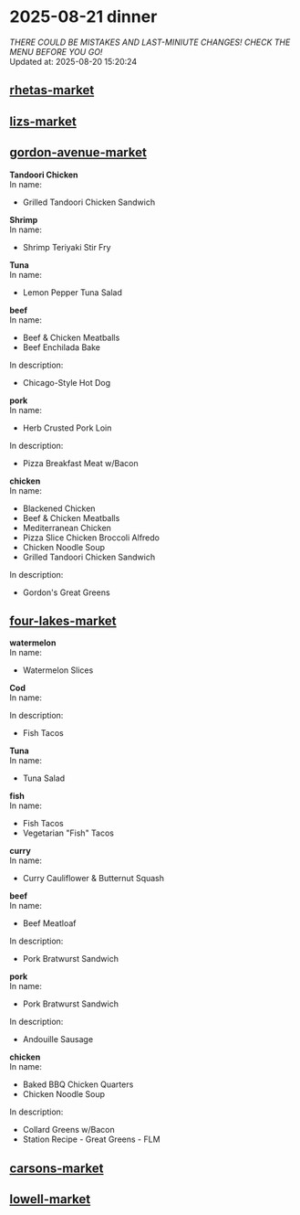# 2025-08-21 dinner  
*THERE COULD BE MISTAKES AND LAST-MINIUTE CHANGES! CHECK THE MENU BEFORE YOU GO!*  
Updated at: 2025-08-20 15:20:24  
## [rhetas-market](https://wisc-housingdining.nutrislice.com/menu/rhetas-market/dinner/2025-08-21)  
## [lizs-market](https://wisc-housingdining.nutrislice.com/menu/lizs-market/dinner/2025-08-21)  
## [gordon-avenue-market](https://wisc-housingdining.nutrislice.com/menu/gordon-avenue-market/dinner/2025-08-21)  
**Tandoori Chicken**  
In name:   
 - Grilled Tandoori Chicken Sandwich  
  
**Shrimp**  
In name:   
 - Shrimp Teriyaki Stir Fry  
  
**Tuna**  
In name:   
 - Lemon Pepper Tuna Salad  
  
**beef**  
In name:   
 - Beef & Chicken Meatballs  
 - Beef Enchilada Bake  
  
In description:   
 - Chicago-Style Hot Dog  
  
**pork**  
In name:   
 - Herb Crusted Pork Loin  
  
In description:   
 - Pizza Breakfast Meat w/Bacon  
  
**chicken**  
In name:   
 - Blackened Chicken  
 - Beef & Chicken Meatballs  
 - Mediterranean Chicken  
 - Pizza Slice Chicken Broccoli Alfredo  
 - Chicken Noodle Soup  
 - Grilled Tandoori Chicken Sandwich  
  
In description:   
 - Gordon's Great Greens  
  
## [four-lakes-market](https://wisc-housingdining.nutrislice.com/menu/four-lakes-market/dinner/2025-08-21)  
**watermelon**  
In name:   
 - Watermelon Slices  
  
**Cod**  
In name:   
  
In description:   
 - Fish Tacos  
  
**Tuna**  
In name:   
 - Tuna Salad  
  
**fish**  
In name:   
 - Fish Tacos  
 - Vegetarian "Fish" Tacos  
  
**curry**  
In name:   
 - Curry Cauliflower & Butternut Squash  
  
**beef**  
In name:   
 - Beef Meatloaf  
  
In description:   
 - Pork Bratwurst Sandwich  
  
**pork**  
In name:   
 - Pork Bratwurst Sandwich  
  
In description:   
 - Andouille Sausage  
  
**chicken**  
In name:   
 - Baked BBQ Chicken Quarters  
 - Chicken Noodle Soup  
  
In description:   
 - Collard Greens w/Bacon  
 - Station Recipe - Great Greens - FLM  
  
## [carsons-market](https://wisc-housingdining.nutrislice.com/menu/carsons-market/dinner/2025-08-21)  
## [lowell-market](https://wisc-housingdining.nutrislice.com/menu/lowell-market/dinner/2025-08-21)  
  
